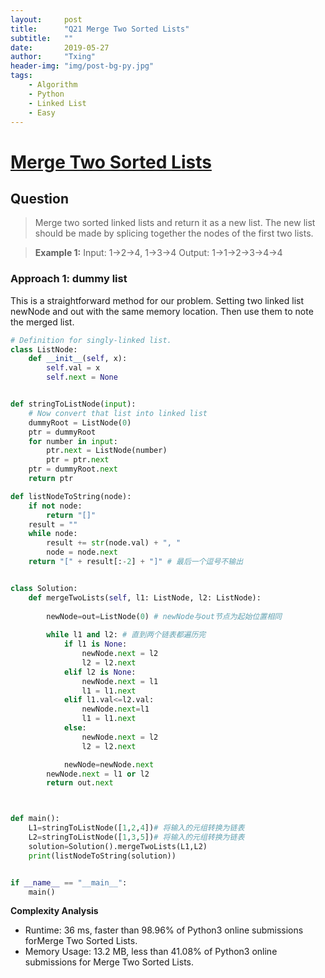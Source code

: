 ```yaml
---
layout:     post
title:      "Q21 Merge Two Sorted Lists"
subtitle:   ""
date:       2019-05-27
author:     "Txing"
header-img: "img/post-bg-py.jpg"
tags:
    - Algorithm
    - Python
    - Linked List
    - Easy
---
```


# [Merge Two Sorted Lists](<https://leetcode.com/problems/merge-two-sorted-lists/>)

## Question 

> Merge two sorted linked lists and return it as a new list. The new list should be made by splicing together the nodes of the first two lists.

> **Example 1:**
> Input: 1->2->4, 1->3->4
> Output: 1->1->2->3->4->4

### Approach 1: dummy list

This is a straightforward method for our problem. Setting two linked list newNode and out with the same memory location. Then use them to note the merged list.

```python
# Definition for singly-linked list.
class ListNode:
    def __init__(self, x):
        self.val = x
        self.next = None


def stringToListNode(input):
    # Now convert that list into linked list
    dummyRoot = ListNode(0)
    ptr = dummyRoot
    for number in input:
        ptr.next = ListNode(number)
        ptr = ptr.next
    ptr = dummyRoot.next
    return ptr

def listNodeToString(node):
    if not node:
        return "[]"
    result = ""
    while node:
        result += str(node.val) + ", "
        node = node.next
    return "[" + result[:-2] + "]" # 最后一个逗号不输出


class Solution:
    def mergeTwoLists(self, l1: ListNode, l2: ListNode):
        
        newNode=out=ListNode(0) # newNode与out节点为起始位置相同
        
        while l1 and l2: # 直到两个链表都遍历完
            if l1 is None:
                newNode.next = l2
                l2 = l2.next
            elif l2 is None:
                newNode.next = l1
                l1 = l1.next
            elif l1.val<=l2.val:
                newNode.next=l1
                l1 = l1.next
            else:
                newNode.next = l2
                l2 = l2.next

            newNode=newNode.next
        newNode.next = l1 or l2
        return out.next



def main():
    L1=stringToListNode([1,2,4])# 将输入的元组转换为链表
    L2=stringToListNode([1,3,5])# 将输入的元组转换为链表
    solution=Solution().mergeTwoLists(L1,L2)
    print(listNodeToString(solution))


if __name__ == "__main__":
    main()
```

**Complexity Analysis**

- Runtime: 36 ms, faster than 98.96% of Python3 online submissions forMerge Two Sorted Lists.
- Memory Usage: 13.2 MB, less than 41.08% of Python3 online submissions for Merge Two Sorted Lists.